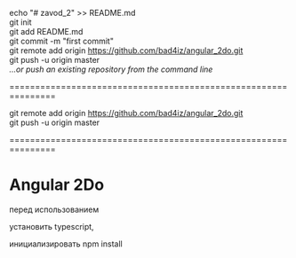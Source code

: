 echo "# zavod_2" >> README.md<br/>
git init<br/>
git add README.md<br/>
git commit -m "first commit"<br/>
git remote add origin https://github.com/bad4iz/angular_2do.git<br/>
git push -u origin master<br/>
<i>…or push an existing repository from the command line</i><br/>

===============================================================

git remote add origin https://github.com/bad4iz/angular_2do.git<br/>
git push -u origin master<br/>

===============================================================

# Angular 2Do<br/>
 перед использованием<br/>

установить typescript,  <br/>

  инициализировать  npm install<br/>
